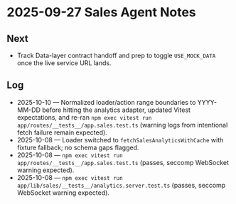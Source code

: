 # 2025-09-27 Sales Agent Notes

## Next
- Track Data-layer contract handoff and prep to toggle `USE_MOCK_DATA` once the live service URL lands.

## Log
- 2025-10-10 — Normalized loader/action range boundaries to YYYY-MM-DD before hitting the analytics adapter, updated Vitest expectations, and re-ran `npm exec vitest run app/routes/__tests__/app.sales.test.ts` (warning logs from intentional fetch failure remain expected).
- 2025-10-08 — Loader switched to `fetchSalesAnalyticsWithCache` with fixture fallback; no schema gaps flagged.
- 2025-10-08 — `npm exec vitest run app/routes/__tests__/app.sales.test.ts` (passes, seccomp WebSocket warning expected).
- 2025-10-08 — `npm exec vitest run app/lib/sales/__tests__/analytics.server.test.ts` (passes, seccomp WebSocket warning expected).

